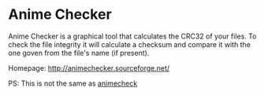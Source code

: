 Anime Checker
=============

Anime Checker is a graphical tool that calculates the CRC32 of your files.
To check the file integrity it will calculate a checksum and compare it with
the one goven from the file's name (if present).

Homepage: http://animechecker.sourceforge.net/

PS: This is not the same as [animecheck](https://github.com/OmegaPhil/animecheck)
